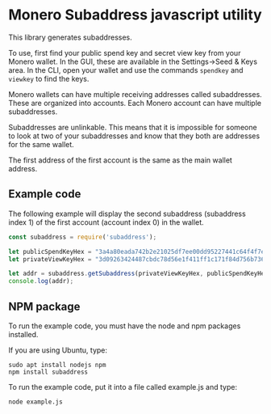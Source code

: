 # Monero Subaddress javascript utility

This library generates subaddresses.

To use, first find your public spend key and secret view key from your Monero wallet. In the GUI, these are available in the Settings->Seed & Keys area. In the CLI, open your wallet and use the commands `spendkey` and `viewkey` to find the keys.

Monero wallets can have multiple receiving addresses called subaddresses. These are organized into accounts. Each Monero account can have multiple subaddresses.

Subaddresses are unlinkable. This means that it is impossible for someone to look at two of your subaddresses and know that they both are addresses for the same wallet.

The first address of the first account is the same as the main wallet address.

## Example code

The following example will display the second subaddress (subaddress index 1) of the first account (account index 0) in the wallet.

```javascript
const subaddress = require('subaddress');

let publicSpendKeyHex = "3a4a80eada742b2e21025df7ee00dd95227441c64f4f7ed63886c19fd619a6ab";
let privateViewKeyHex = "3d09263424487cbdc78d56e1f411ff1c171f84d756b736a2ced698011278d709";

let addr = subaddress.getSubaddress(privateViewKeyHex, publicSpendKeyHex, 0, 1);
console.log(addr);
```

## NPM package

To run the example code, you must have the node and npm packages installed.

If you are using Ubuntu, type:

```
sudo apt install nodejs npm
npm install subaddress
```

To run the example code, put it into a file called example.js and type:

```
node example.js
```

